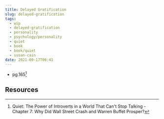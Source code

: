 ```yaml
---
title: Delayed Gratification
slug: delayed-gratification
tags:
  - wip
  - delayed-gratification
  - personality
  - psychology/personality
  - quiet
  - book
  - book/quiet
  - susan-cain
date: 2021-09-17T06:41
---
```



- pg.165[^1]

## Resources

[^1]: Quiet: The Power of Introverts in a World That Can't Stop Talking - Chapter 7: Why Did Wall Street Crash and Warren Buffet Prosper?
